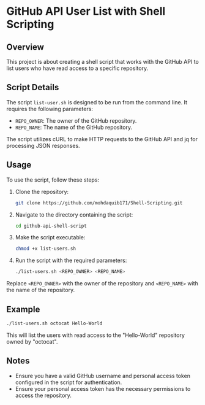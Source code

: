 # GitHub API User List with Shell Scripting

## Overview

This project is about creating a shell script that works with the GitHub API to list users who have read access to a specific repository.

## Script Details

The script `list-user.sh` is designed to be run from the command line. It requires the following parameters:

- `REPO_OWNER`: The owner of the GitHub repository.
- `REPO_NAME`: The name of the GitHub repository.

The script utilizes cURL to make HTTP requests to the GitHub API and jq for processing JSON responses.

## Usage

To use the script, follow these steps:

1. Clone the repository:

   ```bash
   git clone https://github.com/mohdaquib171/Shell-Scripting.git
   ```

2. Navigate to the directory containing the script:

   ```bash
   cd github-api-shell-script
   ```

3. Make the script executable:

   ```bash
   chmod +x list-users.sh
   ```

4. Run the script with the required parameters:

   ```bash
   ./list-users.sh <REPO_OWNER> <REPO_NAME>
   ```

Replace `<REPO_OWNER>` with the owner of the repository and `<REPO_NAME>` with the name of the repository.

## Example

```bash
./list-users.sh octocat Hello-World
```

This will list the users with read access to the "Hello-World" repository owned by "octocat".

## Notes

- Ensure you have a valid GitHub username and personal access token configured in the script for authentication.
- Ensure your personal access token has the necessary permissions to access the repository.
